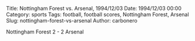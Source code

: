 Title: Nottingham Forest vs. Arsenal, 1994/12/03
Date: 1994/12/03 00:00
Category: sports
Tags: football, football scores, Nottingham Forest, Arsenal
Slug: nottingham-forest-vs-arsenal
Author: carbonero


Nottingham Forest 2 - 2 Arsenal
